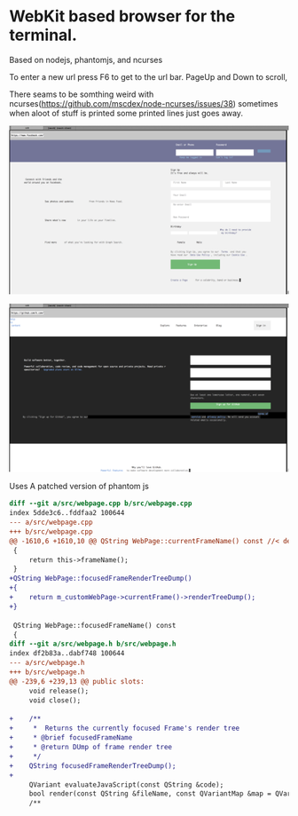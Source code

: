 # WebKit based browser for the terminal.
Based on nodejs, phantomjs, and ncurses

To enter a new url press F6 to get to the url bar.
PageUp and Down to scroll, 

There seams to be somthing weird with ncurses(https://github.com/mscdex/node-ncurses/issues/38) sometimes when aloot of stuff is
printed some printed lines just goes away.

![Facebook screenshot](/misc/Facebook.png)

![Github screenshot](/misc/Github.png)

Uses A patched version of phantom js
```diff
diff --git a/src/webpage.cpp b/src/webpage.cpp
index 5dde3c6..fddfaa2 100644
--- a/src/webpage.cpp
+++ b/src/webpage.cpp
@@ -1610,6 +1610,10 @@ QString WebPage::currentFrameName() const //< deprecated
 {
     return this->frameName();
 }
+QString WebPage::focusedFrameRenderTreeDump()
+{
+    return m_customWebPage->currentFrame()->renderTreeDump();
+}
 
 QString WebPage::focusedFrameName() const
 {
diff --git a/src/webpage.h b/src/webpage.h
index df2b83a..dabf748 100644
--- a/src/webpage.h
+++ b/src/webpage.h
@@ -239,6 +239,13 @@ public slots:
     void release();
     void close();
 
+    /**
+     *  Returns the currently focused Frame's render tree
+     * @brief focusedFrameName
+     * @return DUmp of frame render tree
+     */
+    QString focusedFrameRenderTreeDump();
+
     QVariant evaluateJavaScript(const QString &code);
     bool render(const QString &fileName, const QVariantMap &map = QVariantMap());
     /**
```
